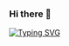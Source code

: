### Hi there 👋
[![Typing SVG](https://readme-typing-svg.herokuapp.com?font=Fira+Code&pause=1000&background=6A7BFF00&center=true&random=false&width=435&lines=%E4%B8%89%E6%9B%B4%E7%81%AF%E7%81%AB%E4%BA%94%E6%9B%B4%E9%B8%A1%EF%BC%8C%E6%AD%A3%E6%98%AF%E7%94%B7%E5%84%BF%E8%AF%BB%E4%B9%A6%E6%97%B6%E3%80%82)](https://git.io/typing-svg)

<!--
**yunuzi/yunuzi** is a ✨ _special_ ✨ repository because its `README.md` (this file) appears on your GitHub profile.

Here are some ideas to get you started:

- 🔭 I’m currently working on ...
- 🌱 I’m currently learning ...
- 👯 I’m looking to collaborate on ...
- 🤔 I’m looking for help with ...
- 💬 Ask me about ...
- 📫 How to reach me: ...
- 😄 Pronouns: ...
- ⚡ Fun fact: ...
-->
